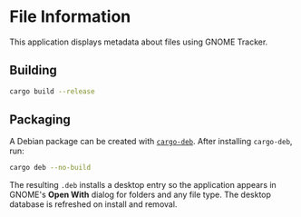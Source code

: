 # File Information

This application displays metadata about files using GNOME Tracker.

## Building

```bash
cargo build --release
```

## Packaging

A Debian package can be created with [`cargo-deb`](https://github.com/mmstick/cargo-deb).
After installing `cargo-deb`, run:

```bash
cargo deb --no-build
```

The resulting `.deb` installs a desktop entry so the application appears
in GNOME's **Open With** dialog for folders and any file type. The
desktop database is refreshed on install and removal.
